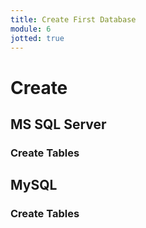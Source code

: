 ```yaml
---
title: Create First Database
module: 6
jotted: true
---
```


# Create

## MS SQL Server

### Create Tables

## MySQL

### Create Tables

